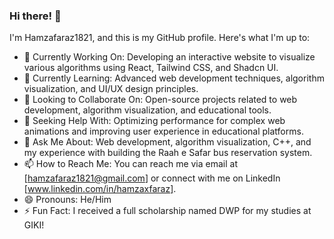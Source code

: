 ### Hi there! 👋
I'm Hamzafaraz1821, and this is my GitHub profile. Here's what I'm up to:

- 🔭 Currently Working On: Developing an interactive website to visualize various algorithms using React, Tailwind CSS, and Shadcn UI.
- 🌱 Currently Learning: Advanced web development techniques, algorithm visualization, and UI/UX design principles.
- 👯 Looking to Collaborate On: Open-source projects related to web development, algorithm visualization, and educational tools.
- 🤔 Seeking Help With: Optimizing performance for complex web animations and improving user experience in educational platforms.
- 💬 Ask Me About: Web development, algorithm visualization, C++, and my experience with building the Raah e Safar bus reservation system.
- 📫 How to Reach Me: You can reach me via email at [hamzafaraz1821@gmail.com] or connect with me on LinkedIn [www.linkedin.com/in/hamzaxfaraz].
- 😄 Pronouns: He/Him
- ⚡ Fun Fact: I received a full scholarship named DWP for my studies at GIKI!

